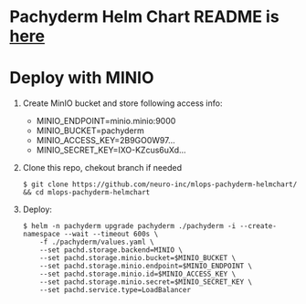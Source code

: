 # Pachyderm Helm Chart README is [here](README-pachy.md)

# Deploy with MINIO
1. Create MinIO bucket and store following access info:
    - MINIO_ENDPOINT=minio.minio:9000
    - MINIO_BUCKET=pachyderm
    - MINIO_ACCESS_KEY=2B9GO0W97...
    - MINIO_SECRET_KEY=IXO-KZcus6uXd...

2. Clone this repo, chekout branch if needed
    ```shell
    $ git clone https://github.com/neuro-inc/mlops-pachyderm-helmchart/ && cd mlops-pachyderm-helmchart
    ```

3. Deploy:
    ```shell
    $ helm -n pachyderm upgrade pachyderm ./pachyderm -i --create-namespace --wait --timeout 600s \
        -f ./pachyderm/values.yaml \
        --set pachd.storage.backend=MINIO \
        --set pachd.storage.minio.bucket=$MINIO_BUCKET \
        --set pachd.storage.minio.endpoint=$MINIO_ENDPOINT \
        --set pachd.storage.minio.id=$MINIO_ACCESS_KEY \
        --set pachd.storage.minio.secret=$MINIO_SECRET_KEY \
        --set pachd.service.type=LoadBalancer
    ```

